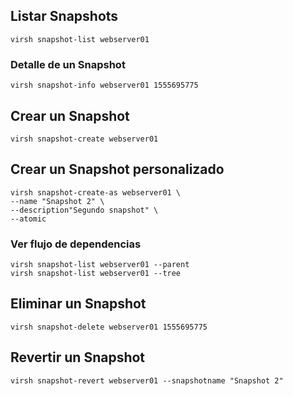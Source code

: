 ## Listar Snapshots
```
virsh snapshot-list webserver01
```
### Detalle de un Snapshot
```
virsh snapshot-info webserver01 1555695775
```
## Crear un Snapshot
```
virsh snapshot-create webserver01
```
## Crear un Snapshot personalizado
```
virsh snapshot-create-as webserver01 \
--name "Snapshot 2" \
--description"Segundo snapshot" \
--atomic
```
### Ver flujo de dependencias
```
virsh snapshot-list webserver01 --parent
virsh snapshot-list webserver01 --tree
```
## Eliminar un Snapshot
```
virsh snapshot-delete webserver01 1555695775
```
## Revertir un Snapshot
```
virsh snapshot-revert webserver01 --snapshotname "Snapshot 2"
```